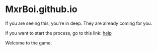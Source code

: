 # MxrBoi.github.io

If you are seeing this, you're in deep. They are already coming for you.

If you want to start the process, go to this link: [help](https://mxrboi.github.io/homepage.html)

Welcome to the game.
